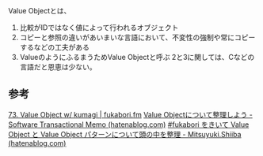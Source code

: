 Value Objectとは、
1. 比較がIDではなく値によって行われるオブジェクト
2. コピーと参照の違いがあいまいな言語において、不変性の強制や常にコピーするなどの工夫がある
3. ValueのようにふるまうためValue Objectと呼ぶ
2と3に関しては、Cなどの言語だと恩恵は少ない。

## 参考
[73. Value Object w/ kumagi | fukabori.fm](https://fukabori.fm/episode/73)
[Value Objectについて整理しよう - Software Transactional Memo (hatenablog.com)](https://kumagi.hatenablog.com/entry/value-object)
[#fukabori をきいて Value Object と Value Object パターンについて頭の中を整理 - Mitsuyuki.Shiiba (hatenablog.com)](https://bufferings.hatenablog.com/entry/2022/05/17/010943)
